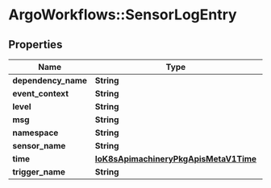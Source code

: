 # ArgoWorkflows::SensorLogEntry

## Properties
Name | Type | Description | Notes
------------ | ------------- | ------------- | -------------
**dependency_name** | **String** |  | [optional] 
**event_context** | **String** |  | [optional] 
**level** | **String** |  | [optional] 
**msg** | **String** |  | [optional] 
**namespace** | **String** |  | [optional] 
**sensor_name** | **String** |  | [optional] 
**time** | [**IoK8sApimachineryPkgApisMetaV1Time**](IoK8sApimachineryPkgApisMetaV1Time.md) |  | [optional] 
**trigger_name** | **String** |  | [optional] 


